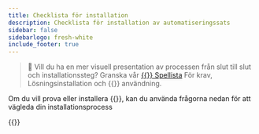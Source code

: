 ```yaml
---
title: Checklista för installation
description: Checklista för installation av automatiseringssats
sidebar: false
sidebarlogo: fresh-white
include_footer: true
---
```

> 🎥 Vill du ha en mer visuell presentation av processen från slut till slut och installationssteg? Granska vår <a href='https://www.youtube.com/playlist?list=PLi9EhCY4z99VlRg4j7D1Or6XfXbUcEWZy' target='_blank'>{{<product-name>}} Spellista</a> För krav, Lösningsinstallation och {{<product-name>}} användning.

Om du vill prova eller installera {{<product-name>}}, kan du använda frågorna nedan för att vägleda din installationsprocess

{{<questions name="/get-started/install-checklist.json" completed="Thank you for completing install checklist" showNavigationButtons=false >}}
